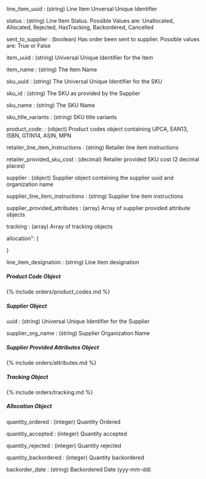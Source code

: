 line_item_uuid
: (string) Line Item Unversal Unique Identifier

status
: (string) Line Item Status.  Possible Values are: Unallocated, Allocated, Rejected, HasTracking, Backordered, Cancelled

sent_to_supplier
: (boolean) Has order been sent to supplier. Possible values are: True or False

item_uuid
: (string) Universal Unique Identifier for the Item

item_name
: (string) The Item Name

sku_uuid
: (string) The Universal Unique Identifier for the SKU

sku_id
: (string) The SKU as provided by the Supplier

sku_name
: (string) The SKU Name

sku_title_variants
: (string) SKU title variants

product_code:
: (object) Product codes object containing UPCA, EAN13, ISBN, GTIN14, ASIN, MPN

retailer_line_item_instructions
: (string) Retailer line item instructions

retailer_provided_sku_cost
: (decimal) Retailer provided SKU cost (2 decimal places)

supplier
: (object) Supplier object containing the supplier uuid and organization name

supplier_line_item_instructions
: (string) Supplier line item instructions

supplier_provided_attributes
: (array) Array of supplier provided attribute objects

tracking
: (array) Array of tracking objects

allocation": {

}

line_item_designation
: (string) Line item designation

##### Product Code Object

{% include orders/product_codes.md %}

##### Supplier Object

uuid
: (string) Universal Unique Identifier for the Supplier

supplier_org_name
: (string) Supplier Organization Name

##### Supplier Provided Attributes Object

{% include orders/attributes.md %}

##### Tracking Object
{% include orders/tracking.md %}

##### Allocation Object

quantity_ordered
: (integer) Quantity Ordered

quantity_accepted
: (integer) Quantity accepted

quantity_rejected
: (integer) Quantity rejected

quantity_backordered
: (integer) Quantity backordered

backorder_date
: (string) Backordered Date (yyy-mm-dd)


